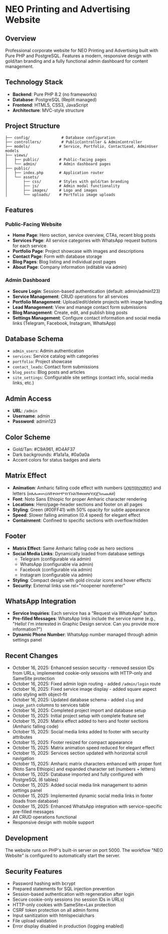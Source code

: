 # NEO Printing and Advertising Website

## Overview
Professional corporate website for NEO Printing and Advertising built with Pure PHP and PostgreSQL. Features a modern, responsive design with gold/tan branding and a fully functional admin dashboard for content management.

## Technology Stack
- **Backend**: Pure PHP 8.2 (no frameworks)
- **Database**: PostgreSQL (Replit managed)
- **Frontend**: HTML5, CSS3, JavaScript
- **Architecture**: MVC-style structure

## Project Structure
```
├── config/              # Database configuration
├── controllers/         # PublicController & AdminController
├── models/             # Service, Portfolio, ContactLead, AdminUser models
├── views/
│   ├── public/         # Public-facing pages
│   └── admin/          # Admin dashboard pages
├── public/
│   ├── index.php       # Application router
│   └── assets/
│       ├── css/        # Styles with gold/tan branding
│       ├── js/         # Admin modal functionality
│       ├── images/     # Logo and images
│       └── uploads/    # Portfolio image uploads
```

## Features

### Public-Facing Website
- **Home Page**: Hero section, service overview, CTAs, recent blog posts
- **Services Page**: All service categories with WhatsApp request buttons for each service
- **Portfolio Page**: Project showcase with images and descriptions
- **Contact Page**: Form with database storage
- **Blog Pages**: Blog listing and individual post pages
- **About Page**: Company information (editable via admin)

### Admin Dashboard
- **Secure Login**: Session-based authentication (default: admin/admin123)
- **Service Management**: CRUD operations for all services
- **Portfolio Management**: Upload/edit/delete projects with image handling
- **Lead Management**: View and manage contact form submissions
- **Blog Management**: Create, edit, and publish blog posts
- **Settings Management**: Configure contact information and social media links (Telegram, Facebook, Instagram, WhatsApp)

## Database Schema
- `admin_users`: Admin authentication
- `services`: Service catalog with categories
- `portfolio`: Project showcase
- `contact_leads`: Contact form submissions
- `blog_posts`: Blog posts and articles
- `site_settings`: Configurable site settings (contact info, social media links, etc.)

## Admin Access
- **URL**: `/admin`
- **Username**: admin
- **Password**: admin123

## Color Scheme
- Gold/Tan: #C9A961, #D4AF37
- Dark backgrounds: #1a1a1a, #0a0a0a
- Accent colors for status badges and alerts

## Matrix Effect
- **Animation**: Amharic falling code effect with numbers (፩፪፫፬፭፮፯፰፱፲) and letters (ሀለሐመሠረሰሸቀበተቸኀነኘአከኸወዐዘዠየደጀገጠጨጰፀ)
- **Font**: Noto Sans Ethiopic for proper Amharic character rendering
- **Locations**: Hero/page-header sections and footer on all pages
- **Styling**: Green (#00FF41) with 50% opacity for subtle appearance
- **Speed**: Slower falling animation (0.4 speed) for elegant effect
- **Containment**: Confined to specific sections with overflow:hidden

## Footer
- **Matrix Effect**: Same Amharic falling code as hero sections
- **Social Media Links**: Dynamically loaded from database settings
  - Telegram (configurable via admin)
  - WhatsApp (configurable via admin)
  - Facebook (configurable via admin)
  - Instagram (configurable via admin)
- **Styling**: Compact design with gold circular icons and hover effects
- **Security**: External links use rel="noopener noreferrer"

## WhatsApp Integration
- **Service Inquiries**: Each service has a "Request via WhatsApp" button
- **Pre-filled Messages**: WhatsApp links include the service name (e.g., "Hello! I'm interested in Graphic Design service. Can you provide more information?")
- **Dynamic Phone Number**: WhatsApp number managed through admin settings panel

## Recent Changes
- October 16, 2025: Enhanced session security - removed session IDs from URLs, implemented cookie-only sessions with HTTP-only and SameSite protection
- October 16, 2025: Fixed admin login routing - added `/admin/login` route
- October 16, 2025: Fixed service image display - added square aspect ratio styling with object-fit
- October 16, 2025: Updated database schema - added `slug` and `image_path` columns to services table
- October 16, 2025: Completed project import and database setup
- October 15, 2025: Initial project setup with complete feature set
- October 15, 2025: Matrix effect added to hero and footer sections (Amharic falling code)
- October 15, 2025: Social media links added to footer with security attributes
- October 15, 2025: Footer resized for compact appearance
- October 15, 2025: Matrix animation speed reduced for elegant effect
- October 15, 2025: Services section updated with horizontal scroll navigation
- October 15, 2025: Amharic matrix characters enhanced with proper font (Noto Sans Ethiopic) and expanded character set (numbers + letters)
- October 15, 2025: Database imported and fully configured with PostgreSQL (6 tables)
- October 15, 2025: Added social media link management to admin settings panel
- October 15, 2025: Implemented dynamic social media links in footer (loads from database)
- October 15, 2025: Enhanced WhatsApp integration with service-specific pre-filled messages
- All CRUD operations functional
- Responsive design with mobile support

## Development
The website runs on PHP's built-in server on port 5000. The workflow "NEO Website" is configured to automatically start the server.

## Security Features
- Password hashing with bcrypt
- Prepared statements for SQL injection prevention
- Session-based authentication with regeneration after login
- Secure cookie-only sessions (no session IDs in URLs)
- HTTP-only cookies with SameSite=Lax protection
- CSRF token protection on all admin forms
- Input sanitization with htmlspecialchars
- File upload validation
- Error display disabled in production (logging enabled)
